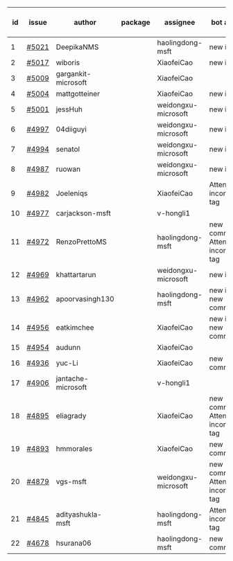 | id | issue | author | package | assignee | bot advice | created date of issue | target release date | date from target |
| ------ | ------ | ------ | ------ | ------ | ------ | ------ | ------ | :-----: |
| 1 | [#5021](https://github.com/Azure/sdk-release-request/issues/5021) | DeepikaNMS |  | haolingdong-msft | new issue. | 02-29 | 03-22 |  |
| 2 | [#5017](https://github.com/Azure/sdk-release-request/issues/5017) | wiboris |  | XiaofeiCao | new issue. | 02-29 | 03-22 |  |
| 3 | [#5009](https://github.com/Azure/sdk-release-request/issues/5009) | gargankit-microsoft |  | XiaofeiCao |  | 02-28 | 03-22 |  |
| 4 | [#5004](https://github.com/Azure/sdk-release-request/issues/5004) | mattgotteiner |  | XiaofeiCao | new issue. | 02-27 | 03-22 |  |
| 5 | [#5001](https://github.com/Azure/sdk-release-request/issues/5001) | jessHuh |  | weidongxu-microsoft | new issue. | 02-27 | 03-22 |  |
| 6 | [#4997](https://github.com/Azure/sdk-release-request/issues/4997) | 04diiguyi |  | weidongxu-microsoft | new issue. | 02-27 | 03-22 |  |
| 7 | [#4994](https://github.com/Azure/sdk-release-request/issues/4994) | senatol |  | weidongxu-microsoft | new issue. | 02-27 | 03-22 |  |
| 8 | [#4987](https://github.com/Azure/sdk-release-request/issues/4987) | ruowan |  | weidongxu-microsoft | new issue. | 02-27 | 03-22 |  |
| 9 | [#4982](https://github.com/Azure/sdk-release-request/issues/4982) | Joeleniqs |  | XiaofeiCao | Attention to inconsistent tag | 02-24 | 03-22 |  |
| 10 | [#4977](https://github.com/Azure/sdk-release-request/issues/4977) | carjackson-msft |  | v-hongli1 |  | 02-22 |  | 0 |
| 11 | [#4972](https://github.com/Azure/sdk-release-request/issues/4972) | RenzoPrettoMS |  | haolingdong-msft | new comment. Attention to inconsistent tag | 02-21 | 03-22 |  |
| 12 | [#4969](https://github.com/Azure/sdk-release-request/issues/4969) | khattartarun |  | weidongxu-microsoft | new issue. | 02-20 | 03-22 |  |
| 13 | [#4962](https://github.com/Azure/sdk-release-request/issues/4962) | apoorvasingh130 |  | haolingdong-msft | new issue. new comment. | 02-19 | 03-22 |  |
| 14 | [#4956](https://github.com/Azure/sdk-release-request/issues/4956) | eatkimchee |  | XiaofeiCao | new issue. new comment. | 02-17 | 03-22 |  |
| 15 | [#4954](https://github.com/Azure/sdk-release-request/issues/4954) | audunn |  | XiaofeiCao |  | 02-16 | 03-22 |  |
| 16 | [#4936](https://github.com/Azure/sdk-release-request/issues/4936) | yuc-Li |  | XiaofeiCao | new comment. | 02-01 | 02-23 |  |
| 17 | [#4906](https://github.com/Azure/sdk-release-request/issues/4906) | jantache-microsoft |  | v-hongli1 |  | 01-22 |  | 0 |
| 18 | [#4895](https://github.com/Azure/sdk-release-request/issues/4895) | eliagrady |  | XiaofeiCao | new comment. Attention to inconsistent tag | 01-18 | 02-23 |  |
| 19 | [#4893](https://github.com/Azure/sdk-release-request/issues/4893) | hmmorales |  | XiaofeiCao | new comment. | 01-16 | 02-23 |  |
| 20 | [#4879](https://github.com/Azure/sdk-release-request/issues/4879) | vgs-msft |  | weidongxu-microsoft | new comment. Attention to inconsistent tag | 01-09 | 02-23 |  |
| 21 | [#4845](https://github.com/Azure/sdk-release-request/issues/4845) | adityashukla-msft |  | haolingdong-msft | Attention to inconsistent tag | 12-20 | 02-23 |  |
| 22 | [#4678](https://github.com/Azure/sdk-release-request/issues/4678) | hsurana06 |  | haolingdong-msft | new comment. | 10-23 | 02-23 |  |

